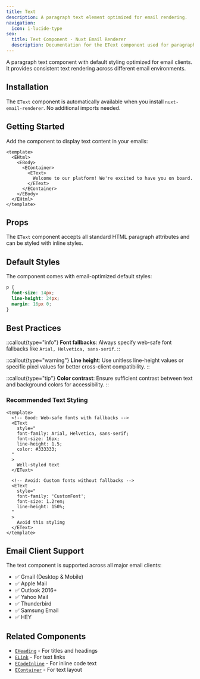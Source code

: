 ```yaml
---
title: Text
description: A paragraph text element optimized for email rendering.
navigation:
  icon: i-lucide-type
seo:
  title: Text Component - Nuxt Email Renderer
  description: Documentation for the EText component used for paragraph text in email templates.
---
```


A paragraph text component with default styling optimized for email clients. It provides consistent text rendering across different email environments.

## Installation

The `EText` component is automatically available when you install `nuxt-email-renderer`. No additional imports needed.

## Getting Started

Add the component to display text content in your emails:

```vue [emails/WelcomeEmail.vue]
<template>
  <EHtml>
    <EBody>
      <EContainer>
        <EText>
          Welcome to our platform! We're excited to have you on board.
        </EText>
      </EContainer>
    </EBody>
  </EHtml>
</template>
```

## Props

The `EText` component accepts all standard HTML paragraph attributes and can be styled with inline styles.

## Default Styles

The component comes with email-optimized default styles:

```css
p {
  font-size: 14px;
  line-height: 24px;
  margin: 16px 0;
}
```

## Best Practices

::callout{type="info"}
**Font fallbacks**: Always specify web-safe font fallbacks like `Arial, Helvetica, sans-serif`.
::

::callout{type="warning"}
**Line height**: Use unitless line-height values or specific pixel values for better cross-client compatibility.
::

::callout{type="tip"}
**Color contrast**: Ensure sufficient contrast between text and background colors for accessibility.
::

### Recommended Text Styling

```vue
<template>
  <!-- Good: Web-safe fonts with fallbacks -->
  <EText
    style="
    font-family: Arial, Helvetica, sans-serif;
    font-size: 16px;
    line-height: 1.5;
    color: #333333;
  "
  >
    Well-styled text
  </EText>

  <!-- Avoid: Custom fonts without fallbacks -->
  <EText
    style="
    font-family: 'CustomFont';
    font-size: 1.2rem;
    line-height: 150%;
  "
  >
    Avoid this styling
  </EText>
</template>
```

## Email Client Support

The text component is supported across all major email clients:

- ✅ Gmail (Desktop & Mobile)
- ✅ Apple Mail
- ✅ Outlook 2016+
- ✅ Yahoo Mail
- ✅ Thunderbird
- ✅ Samsung Email
- ✅ HEY

## Related Components

- [`EHeading`](/components/heading) - For titles and headings
- [`ELink`](/components/link) - For text links
- [`ECodeInline`](/components/code-inline) - For inline code text
- [`EContainer`](/components/container) - For text layout
